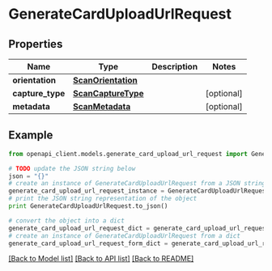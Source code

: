 # GenerateCardUploadUrlRequest


## Properties
Name | Type | Description | Notes
------------ | ------------- | ------------- | -------------
**orientation** | [**ScanOrientation**](ScanOrientation.md) |  | 
**capture_type** | [**ScanCaptureType**](ScanCaptureType.md) |  | [optional] 
**metadata** | [**ScanMetadata**](ScanMetadata.md) |  | [optional] 

## Example

```python
from openapi_client.models.generate_card_upload_url_request import GenerateCardUploadUrlRequest

# TODO update the JSON string below
json = "{}"
# create an instance of GenerateCardUploadUrlRequest from a JSON string
generate_card_upload_url_request_instance = GenerateCardUploadUrlRequest.from_json(json)
# print the JSON string representation of the object
print GenerateCardUploadUrlRequest.to_json()

# convert the object into a dict
generate_card_upload_url_request_dict = generate_card_upload_url_request_instance.to_dict()
# create an instance of GenerateCardUploadUrlRequest from a dict
generate_card_upload_url_request_form_dict = generate_card_upload_url_request.from_dict(generate_card_upload_url_request_dict)
```
[[Back to Model list]](../README.md#documentation-for-models) [[Back to API list]](../README.md#documentation-for-api-endpoints) [[Back to README]](../README.md)


